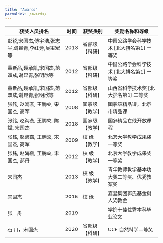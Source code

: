 ```yaml
---
title: "Awards"
permalink: /awards/
---
```




| 获奖人员排名                                     | 时间 | 获奖类别       | 奖励名称和等级                            |
| ------------------------------------------------ | ---- | -------------- | ----------------------------------------- |
| 彭锐,宋国杰,傅宇浩,张志平,谢昆青,李红芳,吴玺宏等 | 2013 | 省部级【科研】 | 中国公路学会科学技术 [北大排名第1] 一等奖 |
| 董新品,聂承凯,宋国杰,范双成,谢昆青,张明欣等      | 2012 | 省部级【科研】 | 中国公路学会科学技术 [北大排名第1] 一等奖 |
| 董新品,聂承凯,宋国杰,范双成,谢昆青,张明欣等      | 2012 | 省部级【科研】 | 山西省科学技术奖   [北大排名第1] 二等奖   |
| 张铭, 赵海燕, 王腾蛟, 宋国杰, 高军               | 2008 | 国家级【教学】 | 国家级精品课，北京市精品课                |
| 张铭, 赵海燕, 王腾蛟, 陈斌, 宋国杰               | 2018 | 国家级【教学】 | 国家精品在线开放课程                      |
| 张铭, 赵海燕, 王腾蛟, 宋国杰, 高军               | 2009 | 校 级【教学】  | 北京大学教学成果奖          一等奖        |
| 张铭, 赵海燕, 王腾蛟, 宋国杰, 郝丹               | 2012 | 校 级【教学】  | 北京大学教学成果奖          一等奖        |
| 宋国杰                                           | 2013 | 校 级【教学】  | 青年教师教学基本功大赛二等奖、优秀教案奖  |
| 宋国杰                                           | 2015 | 校 级          | 嘉里集团郭氏基金树人奖教金                |
| 张一舟                                           | 2019 |                | 学院十佳优秀本科毕业论文                  |
| 石 川，宋国杰                                     | 2020 | 省部级【科研】  | CCF 自然科学二等奖                        |
